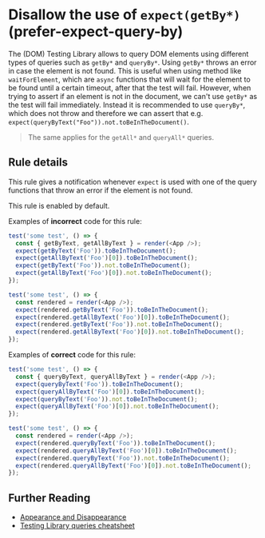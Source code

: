 # Disallow the use of `expect(getBy*)` (prefer-expect-query-by)

The (DOM) Testing Library allows to query DOM elements using different types of queries such as `getBy*` and `queryBy*`. Using `getBy*` throws an error in case the element is not found. This is useful when using method like `waitForElement`, which are `async` functions that will wait for the element to be found until a certain timeout, after that the test will fail.
However, when trying to assert if an element is not in the document, we can't use `getBy*` as the test will fail immediately. Instead it is recommended to use `queryBy*`, which does not throw and therefore we can assert that e.g. `expect(queryByText("Foo")).not.toBeInTheDocument()`.

> The same applies for the `getAll*` and `queryAll*` queries.

## Rule details

This rule gives a notification whenever `expect` is used with one of the query functions that throw an error if the element is not found.

This rule is enabled by default.

Examples of **incorrect** code for this rule:

```js
test('some test', () => {
  const { getByText, getAllByText } = render(<App />);
  expect(getByText('Foo')).toBeInTheDocument();
  expect(getAllByText('Foo')[0]).toBeInTheDocument();
  expect(getByText('Foo')).not.toBeInTheDocument();
  expect(getAllByText('Foo')[0]).not.toBeInTheDocument();
});
```

```js
test('some test', () => {
  const rendered = render(<App />);
  expect(rendered.getByText('Foo')).toBeInTheDocument();
  expect(rendered.getAllByText('Foo')[0]).toBeInTheDocument();
  expect(rendered.getByText('Foo')).not.toBeInTheDocument();
  expect(rendered.getAllByText('Foo')[0]).not.toBeInTheDocument();
});
```

Examples of **correct** code for this rule:

```js
test('some test', () => {
  const { queryByText, queryAllByText } = render(<App />);
  expect(queryByText('Foo')).toBeInTheDocument();
  expect(queryAllByText('Foo')[0]).toBeInTheDocument();
  expect(queryByText('Foo')).not.toBeInTheDocument();
  expect(queryAllByText('Foo')[0]).not.toBeInTheDocument();
});
```

```js
test('some test', () => {
  const rendered = render(<App />);
  expect(rendered.queryByText('Foo')).toBeInTheDocument();
  expect(rendered.queryAllByText('Foo')[0]).toBeInTheDocument();
  expect(rendered.queryByText('Foo')).not.toBeInTheDocument();
  expect(rendered.queryAllByText('Foo')[0]).not.toBeInTheDocument();
});
```

## Further Reading

- [Appearance and Disappearance](https://testing-library.com/docs/guide-disappearance#asserting-elements-are-not-present)
- [Testing Library queries cheatsheet](https://testing-library.com/docs/dom-testing-library/cheatsheet#queries)
